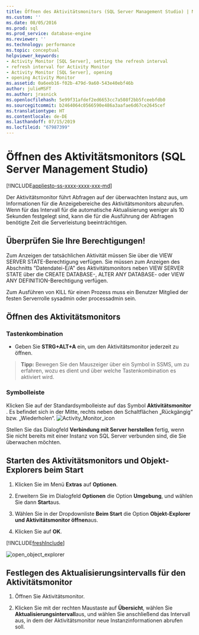 ```yaml
---
title: Öffnen des Aktivitätsmonitors (SQL Server Management Studio) | Microsoft-Dokumentation
ms.custom: ''
ms.date: 08/05/2016
ms.prod: sql
ms.prod_service: database-engine
ms.reviewer: ''
ms.technology: performance
ms.topic: conceptual
helpviewer_keywords:
- Activity Monitor [SQL Server], setting the refresh interval
- refresh interval for Activity Monitor
- Activity Monitor [SQL Server], opening
- opening Activity Monitor
ms.assetid: 0a6eeb16-f02b-479d-9a60-543e40ebf46b
author: julieMSFT
ms.author: jrasnick
ms.openlocfilehash: 5e99f31afdef2ed6653cc7a508f2bb5fceebfdb0
ms.sourcegitcommit: b2464064c0566590e486a3aafae6d67ce2645cef
ms.translationtype: HT
ms.contentlocale: de-DE
ms.lasthandoff: 07/15/2019
ms.locfileid: "67987399"
---
```

# <a name="open-activity-monitor-sql-server-management-studio"></a>Öffnen des Aktivitätsmonitors (SQL Server Management Studio)
[!INCLUDE[appliesto-ss-xxxx-xxxx-xxx-md](../../includes/appliesto-ss-xxxx-xxxx-xxx-md.md)]
   
 Der Aktivitätsmonitor führt Abfragen auf der überwachten Instanz aus, um Informationen für die Anzeigebereiche des Aktivitätsmonitors abzurufen. Wenn für das Intervall für die automatische Aktualisierung weniger als 10 Sekunden festgelegt sind, kann die für die Ausführung der Abfragen benötigte Zeit die Serverleistung beeinträchtigen.  
  
  
##  <a name="Permissions"></a> Überprüfen Sie Ihre Berechtigungen!  
 Zum Anzeigen der tatsächlichen Aktivität müssen Sie über die VIEW SERVER STATE-Berechtigung verfügen. Sie müssen zum Anzeigen des Abschnitts "Datendatei-E/A" des Aktivitätsmonitors neben VIEW SERVER STATE über die CREATE DATABASE-, ALTER ANY DATABASE- oder VIEW ANY DEFINITION-Berechtigung verfügen.  
  
 Zum Ausführen von KILL für einen Prozess muss ein Benutzer Mitglied der festen Serverrolle sysadmin oder processadmin sein.  
  
  
## <a name="open-activity-monitor"></a>Öffnen des Aktivitätsmonitors  

### <a name="keyboard-shortcut"></a>Tastenkombination  
 - Geben Sie **STRG+ALT+A** ein, um den Aktivitätsmonitor jederzeit zu öffnen.

 >**Tipp:** Bewegen Sie den Mauszeiger über ein Symbol in SSMS, um zu erfahren, wozu es dient und über welche Tastenkombination es aktiviert wird.

### <a name="toolbar"></a>Symbolleiste

Klicken Sie auf der Standardsymbolleiste auf das Symbol **Aktivitätsmonitor** . Es befindet sich in der Mitte, rechts neben den Schaltflächen „Rückgängig“ bzw. „Wiederholen“.
![Activity_Monitor_icon](../../relational-databases/performance-monitor/media/activity-monitor-icon.png)  
  
Stellen Sie das Dialogfeld **Verbindung mit Server herstellen** fertig, wenn Sie nicht bereits mit einer Instanz von SQL Server verbunden sind, die Sie überwachen möchten.
  
## <a name="launch-activity-monitor-and-object-explorer-on-startup"></a>Starten des Aktivitätsmonitors und Objekt-Explorers beim Start
  
1.  Klicken Sie im Menü **Extras** auf **Optionen**.  
  
2.  Erweitern Sie im Dialogfeld **Optionen** die Option **Umgebung**, und wählen Sie dann **Start**aus.  
  
3.  Wählen Sie in der Dropdownliste **Beim Start** die Option **Objekt-Explorer und Aktivitätsmonitor öffnen**aus.  

4.  Klicken Sie auf **OK**.

[!INCLUDE[freshInclude](../../includes/paragraph-content/fresh-note-steps-feedback.md)]

![open_object_explorer](../../relational-databases/performance-monitor/media/open-object-explorer.png)
  
  
## <a name="set-the-activity-monitor-refresh-interval"></a>Festlegen des Aktualisierungsintervalls für den Aktivitätsmonitor  
  
1.   Öffnen Sie Aktivitätsmonitor.  
  
2.   Klicken Sie mit der rechten Maustaste auf **Übersicht**, wählen Sie **Aktualisierungsintervall**aus, und wählen Sie anschließend das Intervall aus, in dem der Aktivitätsmonitor neue Instanzinformationen abrufen soll.  
  
  
